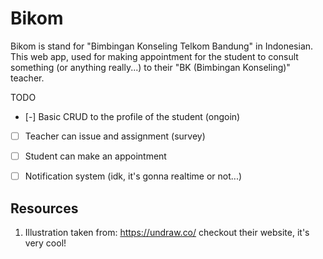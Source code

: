 # Bikom

Bikom is stand for "Bimbingan Konseling Telkom Bandung" in Indonesian. This web app, used for making appointment for the student
to consult something (or anything really...) to their "BK (Bimbingan Konseling)" teacher. 

TODO
- [-] Basic CRUD to the profile of the student (ongoin)
- [ ] Teacher can issue and assignment (survey)
- [ ] Student can make an appointment
- [ ] Notification system (idk, it's gonna realtime or not...)


## Resources

1. Illustration taken from: https://undraw.co/ checkout their website, it's very cool!
